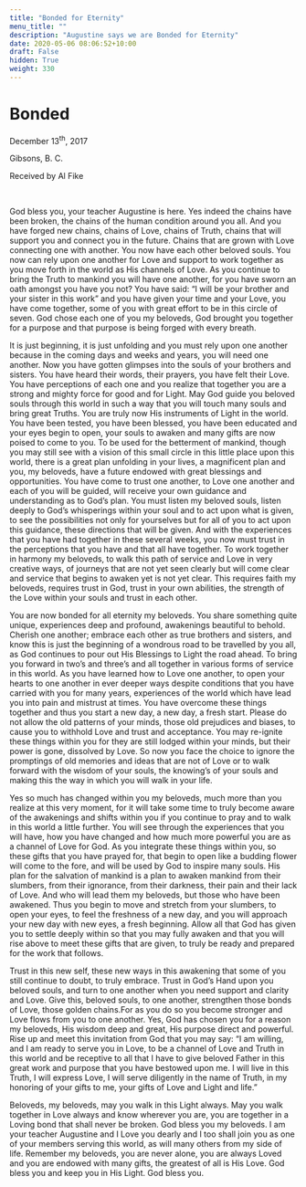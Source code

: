 ```yaml
---
title: "Bonded for Eternity"
menu_title: ""
description: "Augustine says we are Bonded for Eternity"
date: 2020-05-06 08:06:52+10:00
draft: False
hidden: True
weight: 330
---
```

# Bonded

December 13<sup>th</sup>, 2017

Gibsons, B. C.

Received by Al Fike

 

God bless you, your teacher Augustine is here. Yes indeed the chains have been broken, the chains of the human condition around you all. And you have forged new chains, chains of Love, chains of Truth, chains that will support you and connect you in the future. Chains that are grown with Love connecting one with another. You now have each other beloved souls. You now can rely upon one another for Love and support to work together as you move forth in the world as His channels of Love. As you continue to bring the Truth to mankind you will have one another, for you have sworn an oath amongst you have you not? You have said: “I will be your brother and your sister in this work” and you have given your time and your Love, you have come together, some of you with great effort to be in this circle of seven. God chose each one of you my beloveds, God brought you together for a purpose and that purpose is being forged with every breath. 

It is just beginning, it is just unfolding and you must rely upon one another because in the coming days and weeks and years, you will need one another. Now you have gotten glimpses into the souls of your brothers and sisters. You have heard their words, their prayers, you have felt their Love. You have perceptions of each one and you realize that together you are a strong and mighty force for good and for Light. May God guide you beloved souls through this world in such a way that you will touch many souls and bring great Truths. You are truly now His instruments of Light in the world. You have been tested, you have been blessed, you have been educated and your eyes begin to open, your souls to awaken and many gifts are now poised to come to you. To be used for the betterment of mankind, though you may still see with a vision of this small circle in this little place upon this world, there is a great plan unfolding in your lives, a magnificent plan and you, my beloveds, have a future  endowed with great blessings and opportunities. You have come to trust one another, to Love one another and each of you will be guided, will receive your own guidance and understanding as to God’s plan. You must listen my beloved souls, listen deeply to God’s whisperings within your soul and to act upon what is given, to see the possibilities not only for yourselves but for all of you to act upon this guidance, these directions that will be given. And with the experiences that you have had together in these several weeks, you now must trust in the perceptions that you have and that all have together. To work together in harmony my beloveds, to walk this path of service and Love in very creative ways, of journeys that are not yet seen clearly but will come clear and service that begins to awaken yet is not yet clear. This requires faith my beloveds, requires trust in God, trust in your own abilities, the strength of the Love within your souls and trust in each other. 

You are now bonded for all eternity my beloveds. You share something quite unique, experiences deep and profound, awakenings beautiful to behold. Cherish one another; embrace each other as true brothers and sisters, and know this is just the beginning of a wondrous road to be travelled by you all, as God continues to pour out His Blessings to Light the road ahead. To bring you forward in two’s and three’s and all together in various forms of service in this world. As you have learned how to Love one another, to open your hearts to one another in ever deeper ways despite conditions that you have carried with you for many years, experiences of the world which have lead you into pain and mistrust at times. You have overcome these things together and thus you start a new day, a new day, a fresh start. Please do not allow the old patterns of your minds, those old prejudices and biases, to cause you to withhold Love and trust and acceptance. You may re-ignite these things within you for they are still lodged within your minds, but their power is gone, dissolved by Love. So now you face the choice to ignore the promptings of old memories and ideas that are not of Love or to walk forward with the wisdom of your souls, the knowing’s of your souls and making this the way in which you will walk in your life. 

Yes so much has changed within you my beloveds, much more than you realize at this very moment, for it will take some time to truly become aware of the awakenings and shifts within you if you continue to pray and to walk in this world a little further. You will see through the experiences that you will have, how you have changed and how much more powerful you are as a channel of Love for God. As you integrate these things within you, so these gifts that you have prayed for, that begin to open like a budding flower will come to the fore, and will be used by God to inspire many souls. His plan for the salvation of mankind is a plan to awaken mankind from their slumbers, from their ignorance, from their darkness, their pain and their lack of Love. And who will lead them my beloveds, but those who have been awakened. Thus you begin to move and stretch from your slumbers, to open your eyes, to feel the freshness of a new day, and you will approach your new day with new eyes, a fresh beginning. Allow all that God has given you to settle deeply within so that you may fully awaken and that you will rise above to meet these gifts that are given, to truly be ready and prepared for the work that follows.

Trust in this new self, these new ways in this awakening that some of you still continue to doubt, to truly embrace. Trust in God’s Hand upon you beloved souls, and turn to one another when you need support and clarity and Love. Give this, beloved souls, to one another, strengthen those bonds of Love, those golden chains.For as you do so you become stronger and Love flows from you to one another. Yes, God has chosen you for a reason my beloveds, His wisdom deep and great, His purpose direct and powerful. Rise up and meet this invitation from God that you may say: “I am willing, and I am ready to serve you in Love, to be a channel of Love and Truth in this world and be receptive to all that I have to give beloved Father in this great work and purpose that you have bestowed upon me. I will live in this Truth, I will express Love, I will serve diligently in the name of Truth, in my honoring of your gifts to me, your gifts of Love and Light and life.”

Beloveds, my beloveds, may you walk in this Light always. May you walk together in Love always and know wherever you are, you are together in a Loving bond that shall never be broken. God bless you my beloveds. I am your teacher Augustine and I Love you dearly and I too shall join you as one of your members serving this world, as will many others from my side of life. Remember my beloveds, you are never alone, you are always Loved and you are endowed with many gifts, the greatest of all is His Love. God bless you and keep you in His Light. God bless you.

